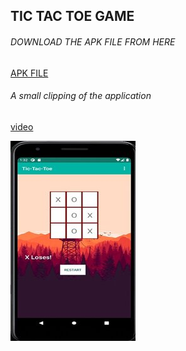## TIC TAC TOE GAME

###### DOWNLOAD THE APK FILE FROM HERE
[APK FILE](https://drive.google.com/file/d/1FXXH5kRjGqdn6PvJJY60WuTkGowQ7yTD/view?usp=sharing)

###### A small clipping of the application
[video](https://drive.google.com/file/d/1RQrsatP6W6B6x2ooXVqxYUr1Y5He8LCm/view?usp=sharing)

![IMAGE](https://github.com/Nikitha-mattupalli/TechnoHacktober/blob/main/App%20Development/Java/Tic-Tac-Toe-source-code/app_image.jpg)

